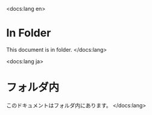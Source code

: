 <!--
tags: mixed, document, lang:en, lang:ja, type:infolder, 言語:日本語, タイプ:フォルダ内
-->
<docs:lang en>
# In Folder

This document is in folder.
</docs:lang>

<docs:lang ja>
# フォルダ内

このドキュメントはフォルダ内にあります。
</docs:lang>
